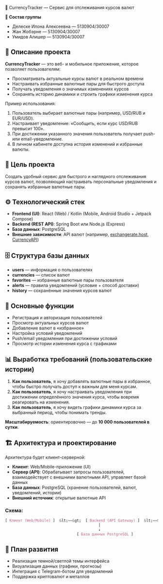 💱 CurrencyTracker — Сервис для отслеживания курсов валют


👥 **Состав группы**


- Делеске Илона Алексеевна — 5130904/30007
- Жан Жобэрне — 5130904/30007
- Умидов Алишер — 5130904/30007



## 📌 Описание проекта


**CurrencyTracker** — это веб- и мобильное приложение, которое позволяет пользователям:


- Просматривать актуальные курсы валют в реальном времени
- Настраивать избранные валютные пары для быстрого доступа
- Получать уведомления о значимых изменениях курсов
- Сохранять историю динамики и строить графики изменения курса

Пример использования:


1. Пользователь выбирает валютные пары (например, USD/RUB и EUR/USD).
2. Настраивает уведомление: «Сообщить, если курс USD/RUB превысит 100».
3. При достижении указанного значения пользователь получает push- или email-уведомление.
4. В личном кабинете доступна история изменений и избранные валюты.


## 🎯 Цель проекта


Создать удобный сервис для быстрого и наглядного отслеживания курсов валют, позволяющий настраивать персональные уведомления и сохранять избранные валютные пары.



## ⚙️ Технологический стек


- **Frontend (UI)**: React (Web) / Kotlin (Mobile, Android Studio + Jetpack Compose)
- **Backend (REST API)**: Spring Boot или Node.js (Express)
- **База данных**: PostgreSQL
- **Внешние зависимости**: API валют (например, [exchangerate.host](), [CurrencyAPI]())


## 🗄 Структура базы данных


- **users** — информация о пользователях
- **currencies** — список валют
- **favorites** — избранные валютные пары пользователя
- **alerts** — правила уведомлений (условие + способ доставки)
- **history** — сохранённые значения курсов валют


## 🚀 Основные функции


- Регистрация и авторизация пользователей
- Просмотр актуальных курсов валют
- Добавление валют в «избранное»
- Настройка условий уведомлений
- Push/email уведомления при достижении условий
- Просмотр истории изменения курса с графиками


## 📊 Выработка требований (пользовательские истории)


1. **Как пользователь**, я хочу добавлять валютные пары в избранное, чтобы быстро получать доступ к важным для меня курсам.
2. **Как пользователь**, я хочу настраивать уведомления при достижении определённого значения курса, чтобы вовремя реагировать на изменения.
3. **Как пользователь**, я хочу видеть графики динамики курса за выбранный период, чтобы понимать тренды.

**Масштабируемость**: ориентировочно — до **10 000 пользователей в сутки**.



## 🏗 Архитектура и проектирование


Архитектура будет клиент-серверной:


- **Клиент**: Web/Mobile-приложение (UI)
- **Сервер (API)**: Обрабатывает запросы пользователей, взаимодействует с внешними валютными API, управляет базой данных
- **База данных**: PostgreSQL (хранение пользователей, валют, уведомлений, истории)
- **Внешний источник**: открытые валютные API

### Схема:


```css
[ Клиент (Web/Mobile) ]  &lt;——&gt;  [ Backend (API Gateway) ]  &lt;——&gt;  [ Внешний API валют ]
                                           │
                                           ↓
                                 [ База данных PostgreSQL ]

```


## 📝 План развития


- Реализация темной/светлой темы интерфейса
- Визуализация данных (графики, прогнозы)
- Интеграция с Telegram-ботом для уведомлений
- Поддержка криптовалют и металлов

